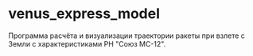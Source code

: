 # venus_express_model


Программа расчёта и визуализации траектории ракеты при взлете с Земли с характеристиками РН "Союз МС-12".



